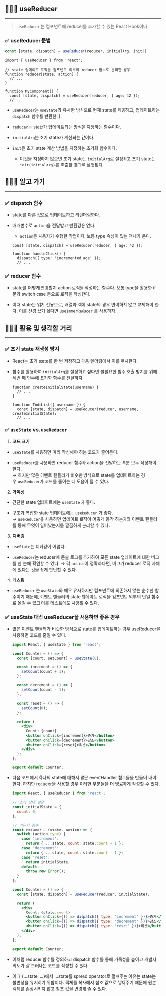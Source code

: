 ## 🧑🏻‍💻 useReducer

---

> `useReducer` 는 컴포넌트에 reducer를 추가할 수 있는 React Hook이다.

### ✅ useReducer 문법

```jsx
const [state, dispatch] = useReducer(reducer, initialArg, init?)
```

```tsx
import { useReducer } from 'react';

// state 업데이트 로직을 컴포넌트 외부의 reducer 함수로 분리한 경우
function reducer(state, action) {
  // ...
} 

function MyComponent() {
  const [state, dispatch] = useReducer(reducer, { age: 42 });
  // ...
```

- `useReducer`는 `useState`와 유사한 방식으로 현재 state를 제공하고, 업데이트하는 `dispatch` 함수를 반환한다.

- `reducer`는 state가 업데이트되는 방식을 지정하는 함수이다.

- `initialArg`는 초기 state가 계산되는 값이다.

- `init`은 초기 state 계산 방법을 지정하는 초기화 함수이다.
  - 이것을 지정하지 않으면 초기 state는 `initialArg`로 설정되고 초기 state는 `init(initialArg)`를 호출한 결과로 설정된다.
    

## 🧑🏻‍💻 알고 가기

---

### ✅ dispatch 함수

- state를 다른 값으로 업데이트하고 리렌더링한다.
- 매개변수로 `action`을 전달받고 반환값은 없다.
    - `action`은 사용자가 수행한 작업이다. 보통 type 속성이 있는 객체가 온다.
    
    ```tsx
    const [state, dispatch] = useReducer(reducer, { age: 42 });
    
    function handleClick() {
      dispatch({ type: 'incremented_age' });
      // ...
    ```
    

### ✅ reducer 함수

- state를 어떻게 변경할지 action 로직을 작성하는 함수다. 보통 type을 활용한 if 문과 switch case 문으로 로직을 작성한다.

- 이때 state는 읽기 전용으로, 배열과 객체 state의 경우 변이하지 않고 교체해야 한다. 이를 신경 쓰기 싫다면 `useImmerReducer` 를 사용하자.

## 🧑🏻‍💻 활용 및 생각할 거리

---

### ✅ 초기 state 재생성 방지

- React는 초기 state를 한 번 저장하고 다음 렌더링에서 이를 무시한다.

- 함수를 활용하여 `initialArg`를 설정하고 싶다면 불필요한 함수 호출 방지를 위해 세번 째 인수에 초기화 함수를 전달하자.
    
    ```tsx
    function createInitialState(username) {
      // ...
    }
    
    function TodoList({ username }) {
      const [state, dispatch] = useReducer(reducer, username, createInitialState);
      // ...
    ```
    

### ✅ `useState` vs. `useReducer`

1. **코드 크기**
- `useState`를 사용하면 미리 작성해야 하는 코드가 줄어든다.

- `useReducer`를 사용하면 reducer 함수와 action을 전달하는 부분 모두 작성해야 한다.  
  → 하지만 많은 이벤트 핸들러가 비슷한 방식으로 state를 업데이트하는 경우 `useReducer`가 코드를 줄이는 데 도움이 될 수 있다.
        
2. **가독성**
- 간단한 state 업데이트에는 `useState` 가 좋다.

- 구조가 복잡한 state 업데이트에는 `useReducer` 가 좋다.  
  → `useReducer`를 사용하면 업데이트 로직이 어떻게 동작 하는지와 이벤트 핸들러를 통해 무엇이 일어났는지를 깔끔하게 분리할 수 있다.
        
3. **디버깅**
- `useState`는 디버깅이 어렵다.

- `useReducer`는 reducer에 콘솔 로그를 추가하여 모든 state 업데이트에 대한 버그를 한 눈에 확인할 수 있다. 
  → 각 `action`이 정확하다면, 버그가 reducer 로직 자체에 있다는 것을 쉽게 판단할 수 있다.

4. **테스팅**
- `useReducer` 는 `useState`와 매우 유사하지만 컴포넌트에 의존하지 않는 순수한 함수이기 때문에, 이벤트 핸들러의 state 업데이트 로직을 컴포넌트 외부의 단일 함수로 옮길 수 있고 이를 테스트에도 사용할 수 있다.
    

### ✅ useState 대신 useReducer을 사용하면 좋은 경우

- 많은 이벤트 핸들러가 비슷한 방식으로 state를 업데이트하는 경우 useReducer을 사용하면 코드를 줄일 수 있다.
  
    ```jsx
    import React, { useState } from 'react';
    
    const Counter = () => {
      const [count, setCount] = useState(0);
    
      const increment = () => {
        setCount(count + 1);
      };
    
      const decrement = () => {
        setCount(count - 1);
      };
    
      const reset = () => {
        setCount(0);
      };
    
      return (
        <div>
          Count: {count}
          <button onClick={increment}>증가</button>
          <button onClick={decrement}>감소</button>
          <button onClick={reset}>리셋</button>
        </div>
      );
    };
    
    export default Counter;
    ```
    

- 다음 코드에서 하나의 state에 대해서 많은 eventHandler 함수들을 만들어 내야 한다. 하지만 reducer을 사용할 경우 이러한 부분들을 더 명료하게 작성할 수 있다.
    
    ```jsx
    import React, { useReducer } from 'react';
    
    // 초기 상태 설정
    const initialState = {
      count: 0,
    };
    
    // 리듀서 함수
    const reducer = (state, action) => {
      switch (action.type) {
        case 'increment':
          return { ...state, count: state.count + 1 };
        case 'decrement':
          return { ...state, count: state.count - 1 };
        case 'reset':
          return initialState;
        default:
          throw new Error();
      }
    };
    
    const Counter = () => {
      const [state, dispatch] = useReducer(reducer, initialState);
    
      return (
        <div>
          Count: {state.count}
          <button onClick={() => dispatch({ type: 'increment' })}>증가</button>
          <button onClick={() => dispatch({ type: 'decrement' })}>감소</button>
          <button onClick={() => dispatch({ type: 'reset' })}>리셋</button>
        </div>
      );
    };
    
    export default Counter;
    ```

- 이처럼 reducer 함수를 정의하고 dispatch 함수를 통해 가독성을 높이고 개발자 의도가 잘 드러나는 코드를 작성할 수 있다.

- 이때 {…state, …}에서 …state를 spread operator로 펼쳐주는 이유는 state는 불변성을 유지하기 위함이다. 객체를 복사해서 참조 값으로 넣어주기 때문에 원본 객체를 손상시키지 않고 참조 값을 변경해 줄 수 있다.